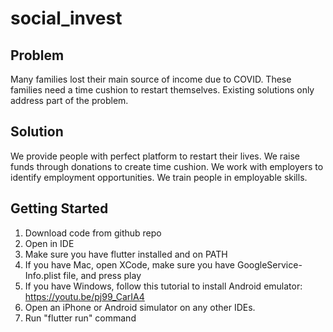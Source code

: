 # social_invest

## Problem

Many families lost their main source of income due to COVID.
These families need a time cushion to restart themselves.
Existing solutions only address part of the problem. 

## Solution

We provide people with perfect platform to restart their lives.
We raise funds through donations to create time cushion.
We work with employers to identify employment opportunities.
We train people in employable skills.

## Getting Started

1) Download code from github repo
2) Open in IDE
3) Make sure you have flutter installed and on PATH
5) If you have Mac, open XCode, make sure you have GoogleService-Info.plist file, and press play
6) If you have Windows, follow this tutorial to install Android emulator: https://youtu.be/pj99_CarIA4
7) Open an iPhone or Android simulator on any other IDEs. 
8) Run "flutter run" command 
